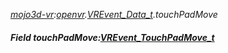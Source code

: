 _[mojo3d-vr](../../modules/mojo3d-vr/mojo3d-vr-module.md):[openvr](openvr:).[VREvent\_Data\_t](openvr:openvr-vrevent_data_t.md).touchPadMove_
##### Field touchPadMove:[VREvent_TouchPadMove_t](../../modules/mojo3d-vr/openvr-vrevent_touchpadmove_t.md)
